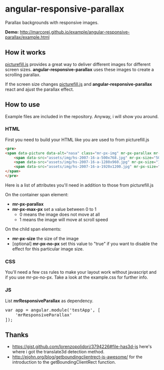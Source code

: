 # angular-responsive-parallax

Parallax backgrounds with responsive images.

**Demo:** http://marcorei.github.io/example/angular-responsive-parallax/example.html

## How it works

<a href="https://github.com/scottjehl/picturefill">picturefill.js</a> provides a great way to deliver different images for different screen sizes. **angular-responsive-parallax** uses these images to create a scrolling parallax.

If the screen size changes <a href="https://github.com/scottjehl/picturefill">picturefill.js</a> and **angular-responsive-parallax** react and ajust the parallax effect.


## How to use

Example files are included in the repository. Anyway, i will show you around.

### HTML

First you need to build your HTML like you are used to from picturefill.js

```html
<pre>
<span data-picture data-alt="nasa" class="mr-px-img" mr-px-parallax mr-px-max-px="0.1">
	<span data-src="assets/img/hs-2007-16-a-500x768.jpg" mr-px-size="500,768" mr-px-no-px="true"></span>
	<span data-src="assets/img/hs-2007-16-a-1280x960.jpg" mr-px-size="1280,960" data-media="(min-width: 500px)" ></span>
	<span data-src="assets/img/hs-2007-16-a-1920x1200.jpg" mr-px-size="1920,1200" data-media="(min-width: 1400px)" ></span>
</span>
</pre>
```

Here is a list of attributes you'll need in addition to those from picturefill.js

On the container span element:
- **mr-px-parallax**
- **mr-px-max-px** set a value between 0 to 1 
	- 0 means the image does not move at all
	- 1 means the image will move at scroll speed

On the child span elements:
- **mr-px-size** the size of the image
- [optional] **mr-px-no-px** set this value to "true" if you want to disable the effect for this particular image size.

### CSS

You'll need a few css rules to make your layout work without javascript and if you use mr-px-no-px. Take a look at the example.css for further info.

### JS

List **mrResponsiveParallax** as dependency.
<pre>
var app = angular.module('testApp', [
	'mrResponsiveParallax'
]);
</pre>



## Thanks

- https://gist.github.com/lorenzopolidori/3794226#file-has3d-js here's where i got the translate3d detection method.
- http://ejohn.org/blog/getboundingclientrect-is-awesome/ for the introduction to the getBoundingClientRect function.
